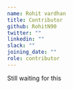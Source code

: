 ```yaml
---
name: Rohit vardhan
title: Contributor
github: RohitN90
twitter: ""
linkedin: ""
slack: ""
joining_date: ""
role: contributor
---
```


Still waiting for this
